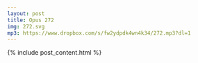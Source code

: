 ```yaml
---
layout: post
title: Opus 272
img: 272.svg
mp3: https://www.dropbox.com/s/fw2ydpdk4wn4k34/272.mp3?dl=1
---
```


{% include post_content.html %}
